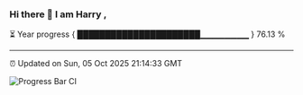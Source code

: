### Hi there 👋 I am Harry , 

⏳ Year progress { ██████████████████████▁▁▁▁▁▁▁▁ } 76.13 %

---

⏰ Updated on Sun, 05 Oct 2025 21:14:33 GMT

![Progress Bar CI](https://github.com/duykhang68/duykhang68/workflows/Progress%20Bar%20CI/badge.svg)
